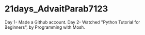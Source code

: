 # 21days_AdvaitParab7123

Day 1- Made a Github account.
    Day 2- Watched "Python Tutorial for Beginners", by Programming with Mosh.
